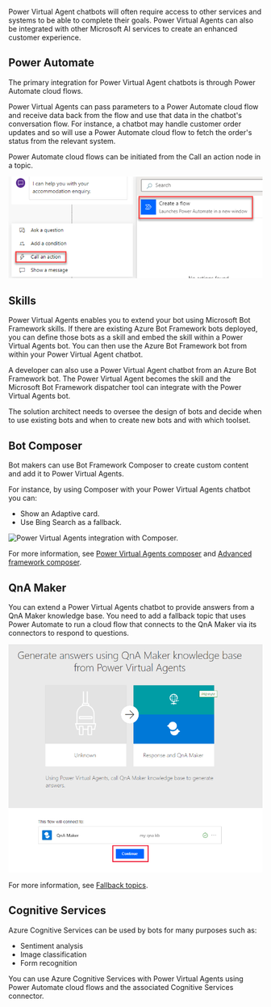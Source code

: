 Power Virtual Agent chatbots will often require access to other services and systems to be able to complete their goals. Power Virtual Agents can also be integrated with other Microsoft AI services to create an enhanced customer experience.

## Power Automate

The primary integration for Power Virtual Agent chatbots is through Power Automate cloud flows.

Power Virtual Agents can pass parameters to a Power Automate cloud flow and receive data back from the flow and use that data in the chatbot's conversation flow. For instance, a chatbot may handle customer order updates and so will use a Power Automate cloud flow to fetch the order's status from the relevant system.

Power Automate cloud flows can be initiated from the Call an action node in a topic.

![Power Virtual Agents Power Automate action.](../media/5-pva-action-flow.png)

## Skills

Power Virtual Agents enables you to extend your bot using Microsoft Bot Framework skills. If there are existing Azure Bot Framework bots deployed, you can define those bots as a skill and embed the skill within a Power Virtual Agents bot. You can then use the Azure Bot Framework bot from within your Power Virtual Agent chatbot.

A developer can also use a Power Virtual Agent chatbot from an Azure Bot Framework bot. The Power Virtual Agent becomes the skill and the Microsoft Bot Framework dispatcher tool can integrate with the Power Virtual Agents bot.

The solution architect needs to oversee the design of bots and decide when to use existing bots and when to create new bots and with which toolset.

## Bot Composer

Bot makers can use Bot Framework Composer to create custom content and add it to Power Virtual Agents.

For instance, by using Composer with your Power Virtual Agents chatbot you can:

- Show an Adaptive card.
- Use Bing Search as a fallback.

![Power Virtual Agents integration with Composer.](../media/5-pva-composer-integration.gif)

For more information, see [Power Virtual Agents composer](https://docs.microsoft.com/composer/pva/overview-composer-pva/?azure-portal=true) and [Advanced framework composer](https://docs.microsoft.com/power-virtual-agents/advanced-bot-framework-composer/?azure-portal=true).

## QnA Maker

You can extend a Power Virtual Agents chatbot to provide answers from a QnA Maker knowledge base. You need to add a fallback topic that uses Power Automate to run a cloud flow that connects to the QnA Maker via its connectors to respond to questions.

![Power Virtual Agents integration with QnA Maker.](../media/5-power-automate-qna-flow-template.png)

For more information, see [Fallback topics](https://docs.microsoft.com/azure/cognitive-services/qnamaker/tutorials/integrate-with-power-virtual-assistant-fallback-topic/?azure-portal=true).

## Cognitive Services

Azure Cognitive Services can be used by bots for many purposes such as:

- Sentiment analysis
- Image classification
- Form recognition

You can use Azure Cognitive Services with Power Virtual Agents using Power Automate cloud flows and the associated Cognitive Services connector.
